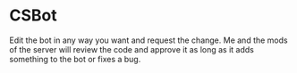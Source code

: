 # CSBot

Edit the bot in any way you want and request the change. Me and the mods of the server will review the code and approve it as long as it adds something to the bot or fixes a bug.
